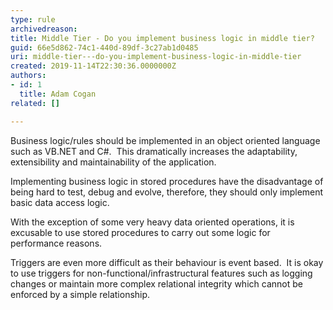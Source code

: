 ```yaml
---
type: rule
archivedreason: 
title: Middle Tier - Do you implement business logic in middle tier?
guid: 66e5d862-74c1-440d-89df-3c27ab1d0485
uri: middle-tier---do-you-implement-business-logic-in-middle-tier
created: 2019-11-14T22:30:36.0000000Z
authors:
- id: 1
  title: Adam Cogan
related: []

---
```



<p>​Business logic/rules should be implemented in an object oriented language such as VB.NET and C#.&#160; This dramatically increases the adaptability, extensibility and maintainability of the application.<br></p><p>Implementing business logic in stored procedures have the disadvantage of being hard to test, debug and evolve, therefore, they should only implement basic data access logic.</p><p>With the exception of some very heavy data oriented operations, it is excusable to use stored procedures to carry out some logic for performance reasons.</p><p>Triggers are even more difficult as their behaviour is event based. &#160;It is okay to use triggers for non-functional/infrastructural features such as logging changes&#160;or maintain more complex relational integrity which cannot be enforced by a simple relationship.​​<br></p>
<br><excerpt class='endintro'></excerpt><br>



